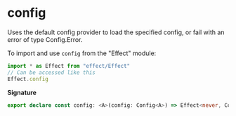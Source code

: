 # config

Uses the default config provider to load the specified config, or fail with
an error of type Config.Error.

To import and use `config` from the "Effect" module:

```ts
import * as Effect from "effect/Effect"
// Can be accessed like this
Effect.config
```

**Signature**

```ts
export declare const config: <A>(config: Config<A>) => Effect<never, ConfigError, A>
```
